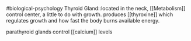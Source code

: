 #biological-psychology 
Thyroid Gland::located in the neck, [[Metabolism]] control center, a little to do with growth. produces [[thyroxine]] which regulates growth and how fast the body burns available energy.
<!--SR:!2023-12-19,1,210-->

parathyroid glands
control [[calcium]] levels